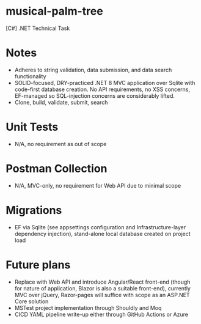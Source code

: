 # musical-palm-tree
[C#] .NET Technical Task

# Notes
* Adheres to string validation, data submission, and data search functionality
* SOLID-focused, DRY-practiced .NET 8 MVC application over Sqlite with code-first database creation. No API requirements, no XSS concerns, EF-managed so SQL-injection concerns are considerably lifted.
* Clone, build, validate, submit, search

# Unit Tests
* N/A, no requirement as out of scope

# Postman Collection
* N/A, MVC-only, no requirement for Web API due to minimal scope

# Migrations
* EF via Sqlite (see appsettings configuration and Infrastructure-layer dependency injection), stand-alone local database created on project load

# Future plans
* Replace with Web API and introduce Angular/React front-end (though for nature of application, Blazor is also a suitable front-end), currently MVC over jQuery, Razor-pages will suffice with scope as an ASP.NET Core solution
* MSTest project implementation through Shouldly and Moq
* CICD YAML pipeline write-up either through GitHub Actions or Azure
